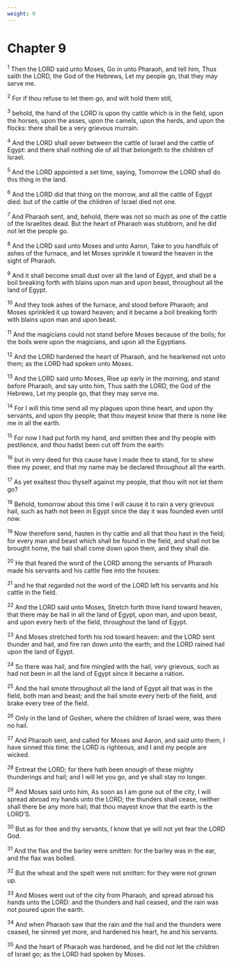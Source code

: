 ```yaml
---
weight: 9
---
```


# Chapter 9

<sup>1</sup> Then the LORD said unto Moses, Go in unto Pharaoh, and tell him, Thus saith the LORD, the God of the Hebrews, Let my people go, that they may serve me. 

<sup>2</sup> For if thou refuse to let them go, and wilt hold them still, 

<sup>3</sup> behold, the hand of the LORD is upon thy cattle which is in the field, upon the horses, upon the asses, upon the camels, upon the herds, and upon the flocks: there shall be a very grievous murrain. 

<sup>4</sup> And the LORD shall sever between the cattle of Israel and the cattle of Egypt: and there shall nothing die of all that belongeth to the children of Israel. 

<sup>5</sup> And the LORD appointed a set time, saying, Tomorrow the LORD shall do this thing in the land. 

<sup>6</sup> And the LORD did that thing on the morrow, and all the cattle of Egypt died: but of the cattle of the children of Israel died not one. 

<sup>7</sup> And Pharaoh sent, and, behold, there was not so much as one of the cattle of the Israelites dead. But the heart of Pharaoh was stubborn, and he did not let the people go. 

<sup>8</sup> And the LORD said unto Moses and unto Aaron, Take to you handfuls of ashes of the furnace, and let Moses sprinkle it toward the heaven in the sight of Pharaoh. 

<sup>9</sup> And it shall become small dust over all the land of Egypt, and shall be a boil breaking forth with blains upon man and upon beast, throughout all the land of Egypt. 

<sup>10</sup> And they took ashes of the furnace, and stood before Pharaoh; and Moses sprinkled it up toward heaven; and it became a boil breaking forth with blains upon man and upon beast. 

<sup>11</sup> And the magicians could not stand before Moses because of the boils; for the boils were upon the magicians, and upon all the Egyptians. 

<sup>12</sup> And the LORD hardened the heart of Pharaoh, and he hearkened not unto them; as the LORD had spoken unto Moses. 

<sup>13</sup> And the LORD said unto Moses, Rise up early in the morning, and stand before Pharaoh, and say unto him, Thus saith the LORD, the God of the Hebrews, Let my people go, that they may serve me. 

<sup>14</sup> For I will this time send all my plagues upon thine heart, and upon thy servants, and upon thy people; that thou mayest know that there is none like me in all the earth. 

<sup>15</sup> For now I had put forth my hand, and smitten thee and thy people with pestilence, and thou hadst been cut off from the earth: 

<sup>16</sup> but in very deed for this cause have I made thee to stand, for to shew thee my power, and that my name may be declared throughout all the earth. 

<sup>17</sup> As yet exaltest thou thyself against my people, that thou wilt not let them go? 

<sup>18</sup> Behold, tomorrow about this time I will cause it to rain a very grievous hail, such as hath not been in Egypt since the day it was founded even until now. 

<sup>19</sup> Now therefore send, hasten in thy cattle and all that thou hast in the field; for every man and beast which shall be found in the field, and shall not be brought home, the hail shall come down upon them, and they shall die. 

<sup>20</sup> He that feared the word of the LORD among the servants of Pharaoh made his servants and his cattle flee into the houses: 

<sup>21</sup> and he that regarded not the word of the LORD left his servants and his cattle in the field. 

<sup>22</sup> And the LORD said unto Moses, Stretch forth thine hand toward heaven, that there may be hail in all the land of Egypt, upon man, and upon beast, and upon every herb of the field, throughout the land of Egypt. 

<sup>23</sup> And Moses stretched forth his rod toward heaven: and the LORD sent thunder and hail, and fire ran down unto the earth; and the LORD rained hail upon the land of Egypt. 

<sup>24</sup> So there was hail, and fire mingled with the hail, very grievous, such as had not been in all the land of Egypt since it became a nation. 

<sup>25</sup> And the hail smote throughout all the land of Egypt all that was in the field, both man and beast; and the hail smote every herb of the field, and brake every tree of the field. 

<sup>26</sup> Only in the land of Goshen, where the children of Israel were, was there no hail. 

<sup>27</sup> And Pharaoh sent, and called for Moses and Aaron, and said unto them, I have sinned this time: the LORD is righteous, and I and my people are wicked. 

<sup>28</sup> Entreat the LORD; for there hath been enough of these mighty thunderings and hail; and I will let you go, and ye shall stay no longer. 

<sup>29</sup> And Moses said unto him, As soon as I am gone out of the city, I will spread abroad my hands unto the LORD; the thunders shall cease, neither shall there be any more hail; that thou mayest know that the earth is the LORD’S. 

<sup>30</sup> But as for thee and thy servants, I know that ye will not yet fear the LORD God. 

<sup>31</sup> And the flax and the barley were smitten: for the barley was in the ear, and the flax was bolled. 

<sup>32</sup> But the wheat and the spelt were not smitten: for they were not grown up. 

<sup>33</sup> And Moses went out of the city from Pharaoh, and spread abroad his hands unto the LORD: and the thunders and hail ceased, and the rain was not poured upon the earth. 

<sup>34</sup> And when Pharaoh saw that the rain and the hail and the thunders were ceased, he sinned yet more, and hardened his heart, he and his servants. 

<sup>35</sup> And the heart of Pharaoh was hardened, and he did not let the children of Israel go; as the LORD had spoken by Moses. 


